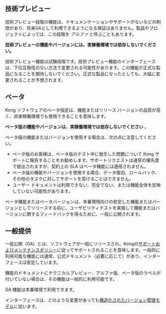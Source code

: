 技術プレビュー
-------

技術プレビュー段階の機能は、ドキュメンテーションやサポートがないなどの制限があり、将来GAとして利用できるようになる保証はありません。製品やプロジェクトによっては、この段階を *アルファ* と呼ぶこともあります。

**技術プレビューの機能やバージョンには、実稼働環境では依存しないでください。** 

技術プレビュー機能は試験段階です。技術プレビュー機能のインターフェースは、下位互換性のない方法で変更される可能性があります。この機能が正式な製品になることを期待しないでください。正式な製品になったとしても、大幅に変更されることが予想されます。

ベータ
---

Kong ソフトウェアのベータ指定は、機能またはリリース バージョンの品質が高く、非実稼働環境でも使用できることを意味します。

**ベータ版の機能やバージョンは、実稼働環境では依存しないでください** 。

ベータ版の機能またはバージョンを使用する場合は、次の点に注意してください。

* ベータ版のお客様は、ベータ版のテスト中に発生した問題について Kong サポートに報告することをお勧めします。サポートリクエストは通常の優先度で提出されますが、契約上の SLA はベータ機能には適用されません。
* ベータ版の機能やバージョンを使用する場合、データ復旧、ロールバック、その他のタスクに対してサポートを受けることはできません。
* ユーザー ドキュメントは利用できない、完全でない、または機能全体を反映していない可能性があります。

ベータ機能またはベータバージョンは、本番環境向けの安定した機能またはバージョンとしてリリースする前に、ユーザビリティテストを実施して機能またはバージョンに関するフィードバックを得るために、一般に公開されます。

一般提供
----

一般公開（GA）とは、ソフトウェアが一般にリリースされ、Kongの[サポートおよびメンテナンスポリシー](https://konghq.com/wp-content/uploads/2021/04/Kong-Support-and-Maintenance-Policy-16-April-2021.pdf)に従ってサポートされることを意味します。一般的に利用可能な機能には通常、公式ドキュメント（必要に応じて）があり、インターフェースは安定しています。

機能のドキュメントにテクニカルプレビュー、アルファ版、ベータ版のラベルが付いていない場合は、その機能は一般的に利用可能です。

GA 機能は本番環境で利用できます。

インターフェースは、どのような変更があっても[構造化されたバージョン管理モデル](/gateway/latest/support/)に従います。


